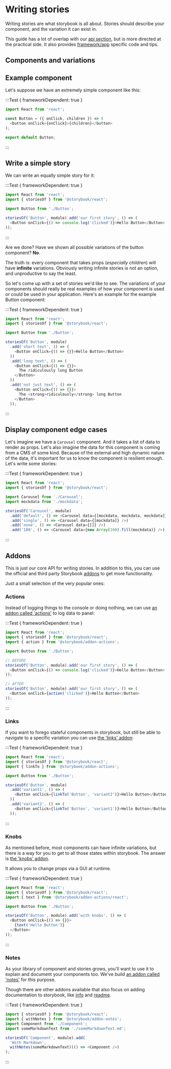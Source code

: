 # Writing stories

Writing stories are what storybook is all about. Stories should describe your component, and the variation it can exist in.

This guide has a lot of overlap with our [api section](/docs/api), but is more directed at the practical side. It also provides [framework/app](/guides/understanding/#apps) specific code and tips.

## Components and variations

## Example component
Let's suppose we have an extremely simple component like this:

:::Test { frameworkDependent: true }
```js // Button.js | react
import React from 'react';

const Button = ({ onClick, children }) => (
  <button onClick={onClick}>{children}</button>
);

export default Button;
```
:::

## Write a simple story
We can write an equally simple story for it:

:::Test { frameworkDependent: true }
```js // story.js | react
import React from 'react';
import { storiesOf } from '@storybook/react';

import Button from './Button';

storiesOf('Button', module).add('our first story', () => (
  <Button onClick={() => console.log('clicked')}>Hello Button</Button>
));
```
:::

Are we done? Have we shown all possible variations of the button component? **No**.

The truth is: every component that takes props (*especially children*) will have **infinite** variations. Obviously writing infinite stories is not an option, and unproductive to say the least.

So let's come up with a set of stories we'd like to see. The variations of your components should really be real examples of how your component is used or could be used in your application. Here's an example for the example Button component:

:::Test { frameworkDependent: true }
```js // story.js | react
import React from 'react';
import { storiesOf } from '@storybook/react';

import Button from './Button';

storiesOf('Button', module)
  .add('short text', () => (
    <Button onClick={() => {}}>Hello Button</Button>
  ))
  .add('long text', () => (
    <Button onClick={() => {}}>
      The ridiculously long Button
    </Button>
  ))
  .add('not just text', () => (
    <Button onClick={() => {}}>
      The <strong>ridiculously</strong> long Button
    </Button>
  ));
```
:::

## Display component edge cases
Let's imagine we have a `Carousel` component. And it takes a list of data to render as props.
Let's also imagine the data for this component is coming from a CMS of some kind. 
Because of the external and high dynamic nature of the data, it's important for us to know the component is resilient enough.
Let's write some stories:

:::Test { frameworkDependent: true }
```js // story.js | react
import React from 'react';
import { storiesOf } from '@storybook/react';

import Carousel from './Carousel';
import mockdata from './mockdata';

storiesOf('Carousel', module)
  .add('default', () => <Carousel data={[mockdata, mockdata, mockdata]} />)
  .add('single', () => <Carousel data={[mockdata]} />)
  .add('none', () => <Carousel data={[]} />)
  .add('100', () => <Carousel data={new Array(100).fill(mockdata)} />);
```
:::

## Addons
This is just our core API for writing stories. In addition to this, you can use the official and third party Storybook [addons](/docs/addons) to get more functionality.

Just a small selection of the very popular ones:

### Actions
Instead of logging things to the console or doing nothing, we can use [an addon called 'actions'](/docs/addons/actions) to log data to panel:

:::Test { frameworkDependent: true }
```js // story.js | react
import React from 'react';
import { storiesOf } from '@storybook/react';
import { action } from '@storybook/addon-actions';

import Button from './Button';

// BEFORE
storiesOf('Button', module).add('our first story', () => (
  <Button onClick={() => console.log('clicked')}>Hello Button</Button>
));

// AFTER
storiesOf('Button', module).add('our first story', () => (
  <Button onClick={action('clicked')}>Hello Button</Button>
));
```
:::


### Links
If you want to forego stateful components in storybook, but still be able to navigate to a specific variation you can use [the 'links' addon](/docs/addons/link):

:::Test { frameworkDependent: true }
```js // story.js | react
import React from 'react';
import { storiesOf } from '@storybook/react';
import { linkTo } from '@storybook/addon-actions';

import Button from './Button';

storiesOf('Button', module)
  .add('variant1', () => (
    <Button onClick={linkTo('Button', 'variant2')}>Hello Button</Button>
  ))
  .add('variant2', () => (
    <Button onClick={linkTo('Button', 'variant1')}>Hello Button</Button>
  ));
```
:::

### Knobs
As mentioned before, most components can have infinite variations, but there is a way for you to get to all those states within storybook.
The answer is [the 'knobs' addon](/docs/addons/knobs).

It allows you to change props via a GUI at runtime.

:::Test { frameworkDependent: true }
```js // story.js | react
import React from 'react';
import { storiesOf } from '@storybook/react';
import { text } from '@storybook/addon-actions/react';

import Button from './Button';

storiesOf('Button', module).add('with knobs', () => (
  <Button onClick={() => {}}>
    {text('Hello Button')}
  </Button>
));
```
:::

### Notes
As your library of component and stories grows, you'll want to use it to explain and document your components too. 
We've build [an addon called 'notes'](/docs/addons/notes) for this purpose.

Though there are other addons available that also focus on adding documentation to storybook, like [info](/docs/addons/info) and [readme](https://github.com/tuchk4/storybook-readme).

:::Test { frameworkDependent: true }
```js // story.js | react
import { storiesOf } from '@storybook/react';
import { withNotes } from '@storybook/addon-notes';
import Component from './Component';
import someMarkdownText from './someMarkdownText.md';

storiesOf('Component', module).add(
  'With Markdown',
  withNotes(someMarkdownText)(() => <Component />)
);
```
:::

